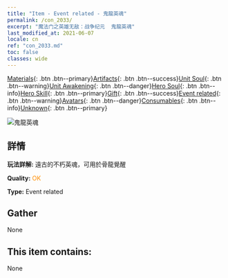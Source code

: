 ```yaml
---
title: "Item - Event related - 鬼龍英魂"
permalink: /con_2033/
excerpt: "魔法门之英雄无敌：战争纪元  鬼龍英魂"
last_modified_at: 2021-06-07
locale: cn
ref: "con_2033.md"
toc: false
classes: wide
---
```

 [Materials](/ItemsCN/){: .btn .btn--primary}[Artifacts](/ItemsCN/Artifacts/){: .btn .btn--success}[Unit Soul](/ItemsCN/UnitSoul/){: .btn .btn--warning}[Unit Awakening](/ItemsCN/UnitAwakening/){: .btn .btn--danger}[Hero Soul](/ItemsCN/HeroSoul/){: .btn .btn--info}[Hero Skill](/ItemsCN/HeroSkill/){: .btn .btn--primary}[Gift](/ItemsCN/Gift/){: .btn .btn--success}[Event related](/ItemsCN/Events/){: .btn .btn--warning}[Avatars](/ItemsCN/Avatars/){: .btn .btn--danger}[Consumables](/ItemsCN/Consumables/){: .btn .btn--info}[Unknown](/ItemsCN/Unknown/){: .btn .btn--primary}

 ![鬼龍英魂](/images/t/juexing_307.png)

## 詳情
 **玩法詳解:** 遠古的不朽英魂，可用於骨龍覺醒

 **Quality:** <span style="color: #FF8C00">OK</span>

 **Type:** Event related

## Gather

  None

## This item contains:

  None

